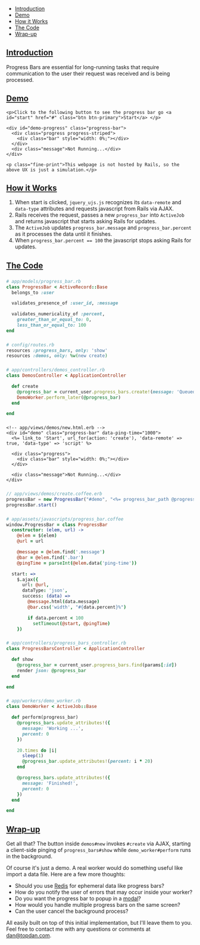 * [Introduction](#introduction)
* [Demo](#demo)
* [How it Works](#how-it-works)
* [The Code](#the-code)
* [Wrap-up](#wrapup)

## [Introduction](#introduction)

Progress Bars are essential for long-running tasks that require communication to the user their request was received and is being processed.

## [Demo](#demo)

```raw
<p>Click to the following button to see the progress bar go <a id="start" href="#" class="btn btn-primary">Start</a> </p>

<div id="demo-progress" class="progress-bar">
  <div class="progress progress-striped">
    <div class="bar" style="width: 0%;"></div>
  </div>
  <div class="message">Not Running...</div>
</div>

<p class="fine-print">This webpage is not hosted by Rails, so the above UX is just a simulation.</p>
```

## [How it Works](#how-it-works)

1. When start is clicked, `jquery_ujs.js` recognizes its `data-remote` and `data-type` attributes and requests javascript from Rails via AJAX.
2. Rails receives the request, passes a new `progress_bar` into `ActiveJob` and returns javascript that starts asking Rails for updates.
3. The `ActiveJob` updates `progress_bar.message` and `progress_bar.percent` as it processes the data until it finishes.
4. When `progress_bar.percent == 100` the javascript stops asking Rails for updates.

## [The Code](#the-code)

### [](#model)
```ruby
# app/models/progress_bar.rb
class ProgressBar < ActiveRecord::Base
  belongs_to :user

  validates_presence_of :user_id, :message

  validates_numericality_of :percent,
    greater_than_or_equal_to: 0,
    less_than_or_equal_to: 100
end
```

### [](#routes)
```ruby
# config/routes.rb
resources :progress_bars, only: 'show'
resources :demos, only: %w(new create)
```

### [](#demo-controller)
```ruby
# app/controllers/demos_controller.rb
class DemosController < ApplicationController

  def create
    @progress_bar = current_user.progress_bars.create!(message: 'Queued')
    DemoWorker.perform_later(@progress_bar)
  end

end
```

### [](#demo-new)
```erb
<!-- app/views/demos/new.html.erb -->
<div id="demo" class="progress-bar" data-ping-time="1000">
  <%= link_to 'Start', url_for(action: 'create'), 'data-remote' => true, 'data-type' => 'script' %>

  <div class="progress">
    <div class="bar" style="width: 0%;"></div>
  </div>

  <div class="message">Not Running...</div>
</div>
```

### [](#demo-create)
```javascript
// app/views/demos/create.coffee.erb
progressBar = new ProgressBar("#demo", "<%= progress_bar_path @progress_bar %>")
progressBar.start()
```

### [](#progress-bar)
```coffee
# app/assets/javascripts/progress_bar.coffee
window.ProgressBar = class ProgressBar
  constructor: (elem, url) ->
    @elem = $(elem)
    @url = url

    @message = @elem.find('.message')
    @bar = @elem.find('.bar')
    @pingTime = parseInt(@elem.data('ping-time'))

  start: =>
    $.ajax({
      url: @url,
      dataType: 'json',
      success: (data) =>
        @message.html(data.message)
        @bar.css('width', "#{data.percent}%")

        if data.percent < 100
          setTimeout(@start, @pingTime)
    })
```


### [](#progress-bars-controller)
```ruby
# app/controllers/progress_bars_controller.rb
class ProgressBarsController < ApplicationController

  def show
    @progress_bar = current_user.progress_bars.find(params[:id])
    render json: @progress_bar
  end

end
```

### [](#demo-worker)
```ruby
# app/workers/demo_worker.rb
class DemoWorker < ActiveJob::Base

  def perform(progress_bar)
    @progress_bars.update_attributes!({
      message: 'Working ...',
      percent: 0
    })

    20.times do |i|
      sleep(1)
      @progress_bar.update_attributes!(percent: i * 20)
    end

    @progress_bars.update_attributes!({
      message: 'Finished!',
      percent: 0
    })
  end

end
```

## [Wrap-up](#wrapup)

Get all that? The button inside `demos#new` invokes `#create` via AJAX, starting a client-side pinging of `progress_bars#show` while `demo_worker#perform` runs in the background.

Of course it's just a demo. A real worker would do something useful like import a data file. Here are a few more thoughts:

* Should you use [Redis](http://redis.io/) for ephemeral data like progress bars?
* How do you notify the user of errors that may occur inside your worker?
* Do you want the progress bar to popup in a [modal](http://www.w3schools.com/bootstrap/bootstrap_modal.asp)?
* How would you handle multiple progress bars on the same screen?
* Can the user cancel the background process?

All easily built on top of this initial implementation, but I'll leave them to you. Feel free to contact me with any questions or comments at [dan@topdan.com](mailto:dan@topdan.com).
